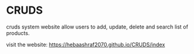 # CRUDS
cruds system website allow users to add, update, delete and search list of products.


visit the website: https://hebaashraf2070.github.io/CRUDS/index

